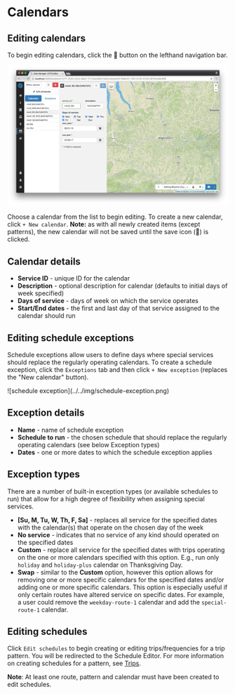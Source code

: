 # Calendars

## Editing calendars

To begin editing calendars, click the 📅 button on the lefthand navigation bar.

![screenshot](../../img/edit-calendars.png)

Choose a calendar from the list to begin editing. To create a new calendar, click `+ New calendar`. **Note:** as with all newly created items (except patterns), the new calendar will not be saved until the save icon (💾) is clicked.

## Calendar details

- **Service ID** - unique ID for the calendar
- **Description** - optional description for calendar (defaults to initial days of week specified)
- **Days of service** - days of week on which the service operates
- **Start/End dates** - the first and last day of that service assigned to the calendar should run

## Editing schedule exceptions

Schedule exceptions allow users to define days where special services should replace the regularly operating calendars. To create a schedule exception, click the `Exceptions` tab and then click `+ New exception` (replaces the "New calendar" button).
<div class="img-center">
  ![schedule exception](../../img/schedule-exception.png)
</div>

## Exception details

- **Name** - name of schedule exception
- **Schedule to run** - the chosen schedule that should replace the regularly operating calendars (see below Exception types)
- **Dates** - one or more dates to which the schedule exception applies

## Exception types

There are a number of built-in exception types (or available schedules to run) that allow for a high degree of flexibility when assigning special services.

- **[Su, M, Tu, W, Th, F, Sa]** - replaces all service for the specified dates with the calendar(s) that operate on the chosen day of the week
- **No service** - indicates that no service of any kind should operated on the specified dates
- **Custom** - replace all service for the specified dates with trips operating on the one or more calendars specified with this option. E.g., run only `holiday` and `holiday-plus` calendar on Thanksgiving Day.
- **Swap** - similar to the **Custom** option, however this option allows for removing one or more specific calendars for the specified dates and/or adding one or more specific calendars. This option is especially useful if only certain routes have altered service on specific dates. For example, a user could remove the `weekday-route-1` calendar and add the `special-route-1` calendar.

## Editing schedules
Click `Edit schedules` to begin creating or editing trips/frequencies for a trip pattern. You will be redirected to the Schedule Editor. For more information on creating schedules for a pattern, see [Trips](schedules).

**Note**: At least one route, pattern and calendar must have been created to edit schedules.
